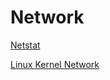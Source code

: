 # Network

[Netstat](https://www.cnblogs.com/qianyuliang/p/10542713.html)

[Linux Kernel Network](https://blog.csdn.net/yudelian/article/details/89332638)